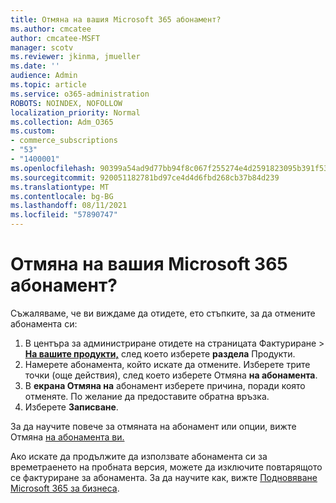 ```yaml
---
title: Отмяна на вашия Microsoft 365 абонамент?
ms.author: cmcatee
author: cmcatee-MSFT
manager: scotv
ms.reviewer: jkinma, jmueller
ms.date: ''
audience: Admin
ms.topic: article
ms.service: o365-administration
ROBOTS: NOINDEX, NOFOLLOW
localization_priority: Normal
ms.collection: Adm_O365
ms.custom:
- commerce_subscriptions
- "53"
- "1400001"
ms.openlocfilehash: 90399a54ad9d77bb94f8c067f255274e4d2591823095b391f53ddf7514d338a6
ms.sourcegitcommit: 920051182781bd97ce4d4d6fbd268cb37b84d239
ms.translationtype: MT
ms.contentlocale: bg-BG
ms.lasthandoff: 08/11/2021
ms.locfileid: "57890747"
---
```

# <a name="canceling-your-microsoft-365-subscription"></a>Отмяна на вашия Microsoft 365 абонамент?

Съжаляваме, че ви виждаме да отидете, ето стъпките, за да отмените абонамента си:

1. В центъра за администриране отидете на страницата Фактуриране  >  **[На вашите продукти,](https://go.microsoft.com/fwlink/p/?linkid=842054)** след което изберете **раздела** Продукти.
2. Намерете абонамента, който искате да отмените. Изберете трите точки (още действия), след което изберете Отмяна **на абонамента**.
3. В **екрана Отмяна на** абонамент изберете причина, поради която отменяте. По желание да предоставите обратна връзка.
4. Изберете **Записване**.

За да научите повече за отмяната на абонамент или опции, вижте Отмяна [на абонамента ви.](https://docs.microsoft.com/microsoft-365/commerce/subscriptions/cancel-your-subscription)

Ако искате да продължите да използвате абонамента си за времетраенето на пробната версия, можете да изключите повтарящото се фактуриране за абонамента. За да научите как, вижте [Подновяване Microsoft 365 за бизнеса](https://docs.microsoft.com/microsoft-365/commerce/subscriptions/renew-your-subscription).
